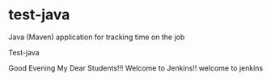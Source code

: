 # test-java
Java (Maven) application for tracking time on the job

Test-java

Good Evening My Dear Students!!! Welcome to Jenkins!! welcome to jenkins
